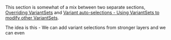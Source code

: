 This section is somewhat of a mix between two separate sections,
[Overriding VariantSets](../../concepts/variant_set_in_stronger_layer) 
and 
[Variant auto-selections - Using VariantSets to modify other VariantSets](../../tricks/variant_set_auto_selections).

The idea is this - We can add variant selections from stronger layers and we can
even
